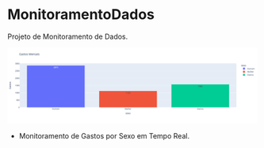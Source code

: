 # MonitoramentoDados
 Projeto de Monitoramento de Dados.


![Dashboard de Gastos por sexo](image.png)

- Monitoramento de Gastos por Sexo em Tempo Real.